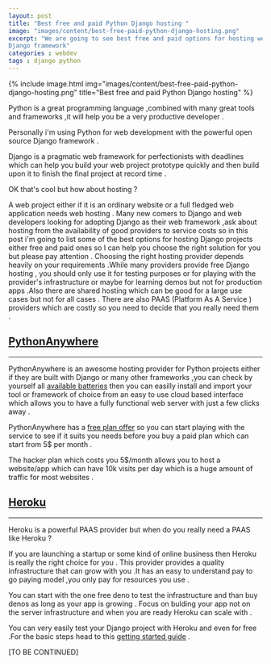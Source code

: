 ```yaml
---
layout: post
title: "Best free and paid Python Django hosting "
image: "images/content/best-free-paid-python-django-hosting.png"
excerpt: "We are going to see best free and paid options for hosting web apps and websites built using Python and 
Django framework"
categories : webdev
tags : django python 
---
```


{% include image.html
   img="images/content/best-free-paid-python-django-hosting.png"
       title="Best free and paid Python Django hosting"
%}

Python is a great programming language ,combined with many great tools and frameworks ,it will help you be a very 
productive developer .

Personally i'm using Python for web development with the powerful open source Django framework .

Django is a pragmatic web framework for perfectionists with deadlines which can help you build your web project 
prototype quickly and then build upon it to finish the final project at record time .

OK that's cool but how about hosting ?

A web project either if it is an ordinary website or a full fledged web application needs web hosting .
Many new comers to Django and web developers looking for adopting Django as their web framework ,ask about hosting from the 
availability of good providers to service costs so in this post i'm going to list some of the best options 
for hosting Django projects either free and paid ones so I can help you choose the right solution for you 
but please pay attention .
Choosing the right hosting provider depends heavily on your requirements .While many providers provide free Django hosting ,
you should only use it for testing purposes or for playing with the provider's infrastructure or maybe for learning demos
but not for production apps .Also there are shared hosting which can be good for a large use cases but not for all cases .
There are also PAAS (Platform As A Service ) providers which are costly so you need to decide that you really need them .

[PythonAnywhere](https://www.pythonanywhere.com/)
----------------------------------------------------
----------------------------------------------------

PythonAnywhere is an awesome hosting provider for Python projects either if they are built with Django or many other
frameworks ,you can check by yourself all [available batteries](https://www.pythonanywhere.com/batteries_included/) then 
you can easilly install and import your tool or framework of choice from an easy to use cloud based interface which
allows you to have a fully functional web server with just a few clicks away .

PythonAnywhere has a [free plan offer](https://www.pythonanywhere.com/registration/register/free/) so you can start playing with the service to see if it suits you needs before
you buy a paid plan which can start from 5$ per month .

The hacker plan which costs you 5$/month allows you to host a website/app which can have 10k visits per day which is 
a huge amount of traffic for most websites .

[Heroku](https://www.heroku.com/) 
-----------------------------------
-----------------------------------

Heroku is a powerful PAAS provider but when do you really need a PAAS like Heroku ?

If you are launching a startup or some kind of online business then Heroku is really the right choice for you .
This provider provides a quality infrastructure that can grow with you .It has an easy to understand pay to go paying
model ,you only pay for resources you use .

You can start with the one free deno to test the infrastructure  and than buy denos as long as your app is growing .
Focus on bulding your app not on the server infrastructure and when you are ready Heroku can scale with .

You can very easily test your Django project with Heroku and even for free .For the basic steps head to 
this [getting started guide](https://devcenter.heroku.com/articles/getting-started-with-django) .

[TO BE CONTINUED]

 






